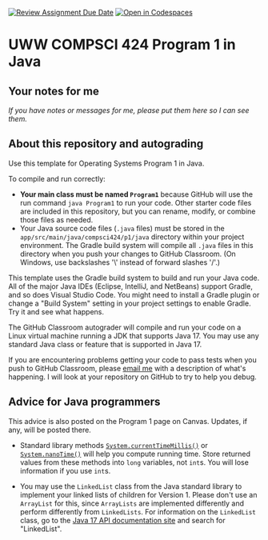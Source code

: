 [![Review Assignment Due Date](https://classroom.github.com/assets/deadline-readme-button-24ddc0f5d75046c5622901739e7c5dd533143b0c8e959d652212380cedb1ea36.svg)](https://classroom.github.com/a/0Z8K5T43)
[![Open in Codespaces](https://classroom.github.com/assets/launch-codespace-7f7980b617ed060a017424585567c406b6ee15c891e84e1186181d67ecf80aa0.svg)](https://classroom.github.com/open-in-codespaces?assignment_repo_id=13970177)
# UWW COMPSCI 424 Program 1 in Java
 
## Your notes for me

*If you have notes or messages for me, please put them here so I can see them.*

## About this repository and autograding

Use this template for Operating Systems Program 1 in Java.

To compile and run correctly:
* **Your main class must be named `Program1`** because GitHub will use the run command `java Program1` to run your code. Other starter code files are included in this repository, but you can rename, modify, or combine those files as needed. 
* Your Java source code files (`.java` files) must be stored in the `app/src/main/java/compsci424/p1/java` directory within your project environment. The Gradle build system will compile all `.java` files in this directory when you push your changes to GitHub Classroom. (On Windows, use backslashes '\\' instead of forward slashes '/'.)

This template uses the Gradle build system to build and run your Java code. All of the major Java IDEs (Eclipse, IntelliJ, and NetBeans) support Gradle, and so does Visual Studio Code. You might need to install a Gradle plugin or change a "Build System" setting in your project settings to enable Gradle. Try it and see what happens.

The GitHub Classroom autograder will compile and run your code on a Linux virtual machine running a JDK that supports Java 17. You may use any standard Java class or feature that is supported in Java 17.

If you are encountering problems getting your code to pass tests when you push to GitHub Classroom, please [email me](osterz@uww.edu) with a description of what's happening. I will look at your repository on GitHub to try to help you debug.

## Advice for Java programmers

This advice is also posted on the Program 1 page on Canvas. Updates, if any, will be posted there.

* Standard library methods [`System.currentTimeMillis()`](https://docs.oracle.com/en/java/javase/17/docs/api/java.base/java/lang/System.html#currentTimeMillis()) or [`System.nanoTime()`](https://docs.oracle.com/en/java/javase/17/docs/api/java.base/java/lang/System.html#nanoTime()) will help you compute running time. Store returned values from these methods into `long` variables, not `int`s. You will lose information if you use `int`s.

* You may use the `LinkedList` class from the Java standard library to implement your linked lists of children for Version 1. Please don't use an `ArrayList` for this, since `ArrayLists` are implemented differently and perform differently from `LinkedLists`. For information on the `LinkedList` class, go to the [Java 17 API documentation site](https://docs.oracle.com/en/java/javase/17/docs/api/index.html) and search for "LinkedList".
